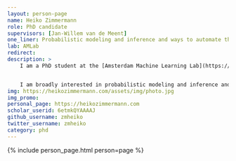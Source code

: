 ```yaml
---
layout: person-page
name: Heiko Zimmermann
role: PhD candidate
supervisors: [Jan-Willem van de Meent]
one_liner: Probabilistic modeling and inference and ways to automate them using probabilistic programming systems
lab: AMLab
redirect: 
description: >
    I am a PhD student at the [Amsterdam Machine Learning Lab](https://amlab.science.uva.nl/) (AMLab) supervised by [Jan-Willem van de Meent](https://jwvdm.github.io/). Before September 2021, I was a PhD student at the [Khoury College of Computer Science](https://www.khoury.northeastern.edu/).


    I am broadly interested in probabilistic modeling and inference and ways to automate them using probabilistic programming systems.
img: https://heikozimmermann.com/assets/img/photo.jpg
img_promo: 
personal_page: https://heikozimmermann.com
scholar_userid: 6etmkQYAAAAJ
github_username: zmheiko
twitter_username: zmheiko
category: phd 
---
```


{% include person_page.html person=page %}
